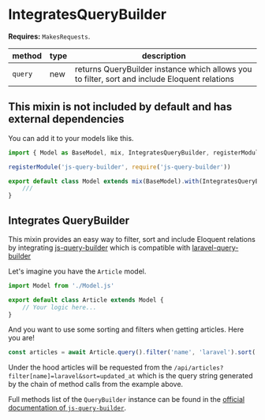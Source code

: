 # IntegratesQueryBuilder

**Requires:** `MakesRequests`.

| method | type | description |
| - | - | - |
| `query` | new | returns QueryBuilder instance which allows you to filter, sort and include Eloquent relations |

## This mixin is not included by default and has external dependencies

You can add it to your models like this.

```js
import { Model as BaseModel, mix, IntegratesQueryBuilder, registerModule } from 'javel'

registerModule('js-query-builder', require('js-query-builder'))

export default class Model extends mix(BaseModel).with(IntegratesQueryBuilder) {
    ///
}
```

## Integrates QueryBuilder

This mixin provides an easy way to filter, sort and include Eloquent relations by integrating [js-query-builder](https://github.com/coderello/js-query-builder) which is compatible with [laravel-query-builder](https://github.com/spatie/laravel-query-builder)

Let's imagine you have the `Article` model.

```js
import Model from './Model.js'

export default class Article extends Model {
    // Your logic here...
}
```

And you want to use some sorting and filters when getting articles. Here you are!

```js
const articles = await Article.query().filter('name', 'laravel').sort('updated_at').get()
```

Under the hood articles will be requested from the `/api/articles?filter[name]=laravel&sort=updated_at` which is the query string generated by the chain of method calls from the example above.

Full methods list of the `QueryBuilder` instance can be found in the [official documentation of `js-query-builder`](https://github.com/coderello/js-query-builder).
